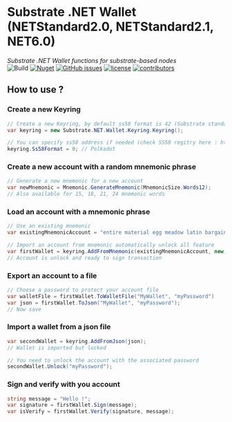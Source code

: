 # Substrate .NET Wallet (NETStandard2.0, NETStandard2.1, NET6.0)
*Substrate .NET Wallet functions for substrate-based nodes*  
![Build](https://github.com/SubstrateGaming/Substrate.NET.Wallet/actions/workflows/build.yml/badge.svg)
[![Nuget](https://img.shields.io/nuget/v/Substrate.NET.Wallet)](https://www.nuget.org/packages/Substrate.NET.Wallet/)
[![GitHub issues](https://img.shields.io/github/issues/SubstrateGaming/Substrate.NET.Wallet.svg)](https://github.com/SubstrateGaming/Substrate.NET.Wallet/issues)
[![license](https://img.shields.io/github/license/SubstrateGaming/Substrate.NET.Wallet)](https://github.com/SubstrateGaming/Substrate.NET.Wallet/blob/origin/LICENSE)
[![contributors](https://img.shields.io/github/contributors/SubstrateGaming/Substrate.NET.Wallet)](https://github.com/SubstrateGaming/Substrate.NET.Wallet/graphs/contributors)  
 
## How to use ?

### Create a new Keyring

```c#
// Create a new Keyring, by default ss58 format is 42 (Substrate standard address)
var keyring = new Substrate.NET.Wallet.Keyring.Keyring();

// You can specify ss58 address if needed (check SS58 regitry here : https://github.com/paritytech/ss58-registry/blob/main/ss58-registry.json)
keyring.Ss58Format = 0; // Polkadot
```

### Create a new account with a random mnemonic phrase

```c#
// Generate a new mnemonic for a new account
var newMnemonic = Mnemonic.GenerateMnemonic(MnemonicSize.Words12);
// Also available for 15, 18, 21, 24 mnemonic words
```

### Load an account with a mnemonic phrase

```c#
// Use an existing mnemonic
var existingMnemonicAccount = "entire material egg meadow latin bargain dutch coral blood melt acoustic thought";

// Import an account from mnemonic automatically unlock all feature
var firstWallet = keyring.AddFromMnemonic(existingMnemonicAccount, new Meta() { name = "My account name"}, NetApi.Model.Types.KeyType.Ed25519);
// Account is unlock and ready to sign transaction
```

### Export an account to a file

```c#
// Choose a password to protect your account file
var walletFile = firstWallet.ToWalletFile("MyWallet", "myPassword")
var json = firstWallet.ToJson("MyWallet", "myPassword");
// Now save
```
### Import a wallet from a json file

```c#
var secondWallet = keyring.AddFromJson(json);
// Wallet is imported but locked

// You need to unlock the account with the associated password
secondWallet.Unlock("myPassword");
```
### Sign and verify with you account

```c#
string message = "Hello !";
var signature = firstWallet.Sign(message);
var isVerify = firstWallet.Verify(signature, message);
```